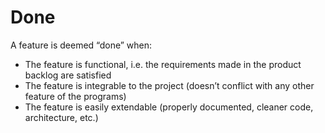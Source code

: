 # Done

A feature is deemed “done” when:
  - The feature is functional, i.e. the requirements made in the product backlog are satisfied
  - The feature is integrable to the project (doesn’t conflict with any other feature of the programs)
  - The feature is easily extendable (properly documented, cleaner code, architecture, etc.)
